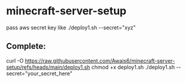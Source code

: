 # minecraft-server-setup

pass aws secret key like ./deploy1.sh --secret="xyz"

## Complete:
curl -O https://raw.githubusercontent.com/Awais6/minecraft-server-setup/refs/heads/main/deploy1.sh
chmod +x deploy1.sh
./deploy1.sh --secret="your_secret_here"
